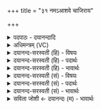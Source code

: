 +++
title = "३१ नमऽआशवे चाजिराय"

+++
<details><summary>पदपाठः - दयानन्दादि</summary>

नमः॑। आ॒शवे॑। च॒। अ॒जि॒राय॑। च॒। नमः॑। शीघ्र्या॑य। च॒। शीभ्या॑य। च॒। नमः॑। ऊर्म्या॑य। च॒। अ॒व॒स्व॒न्या᳖येत्य॑वऽस्व॒न्या᳖य। च॒। नमः॑। ना॒दे॒याय॑। च॒। द्वीप्या॑य। च॒। ३१।
</details>

<details><summary>अधिमन्त्रम् (VC)</summary>

- रुद्रा देवताः
- कुत्स ऋषिः
- स्वराडार्षी पङ्क्तिः
- पञ्चमः
</details>

<details><summary>दयानन्द-सरस्वती (हि) - विषयः</summary>

अब उद्योग कैसे करना चाहिये, यह विषय अगले मन्त्र में कहा है ॥
</details>

<details><summary>दयानन्द-सरस्वती (हि) - पदार्थः</summary>

पदार्थान्वयभाषाः -  हे मनुष्यो ! जो तुम लोग (आशवे) वायु के तुल्य मार्ग में शीघ्रगामी (च) और (अजिराय) असवारों को फेंकनेवाले घोड़े (च) तथा हाथी आदि को (नमः) अन्न (शीघ्र्याय) शीघ्र चलने में उत्तम (च) और (शीभ्याय) शीघ्रता करने हारों में प्रसिद्ध (च) तथा मध्यस्थ जन को (नमः) अन्न (ऊर्म्याय) जल-तरङ्गों में वायु के समान वर्त्तमान (च) और (अवस्वन्याय) अनुत्तम शब्दों में प्रसिद्ध होनेवाले के लिये (च) तथा दूर से सुनने हारे को (नमः) अन्न (नादेयाय) नदी में रहने (च) और (द्वीप्याय) जल के बीच टापू में रहने (च) तथा उनके सम्बन्धियों को (नमः) अन्न देते रहो तो आप लोगों को सम्पूर्ण आनन्द प्राप्त हों ॥३१ ॥
</details>

<details><summary>दयानन्द-सरस्वती (हि) - भावार्थः</summary>

भावार्थभाषाः -  जो क्रियाकौशल से बनाये विमानादि यानों और घोड़ों से शीघ्र चलते हैं, वे किस-किस द्वीप वा देश को न जाके राज्य के लिये धन को नहीं प्राप्त होते? किन्तु सर्वत्र जा आ के सब को प्राप्त होते हैं ॥३१ ॥
</details>

<details><summary>दयानन्द-सरस्वती (सं) - विषयः</summary>

अथोद्योगः कथं कार्य इत्युपदिश्यते ॥
</details>

<details><summary>दयानन्द-सरस्वती (सं) - पदार्थः</summary>

पदार्थान्वयभाषाः -  हे मनुष्याः ! यदि यूयमाशवे चाजिराय च नमः शीघ्र्याय शीभ्याय च नमश्चोर्म्याय चावस्वन्याय च नमो नादेयाय च द्वीप्याय च नमो दत्त तर्हि भवन्तोऽखिलानन्दान् प्राप्नुत ॥३१ ॥
</details>

<details><summary>दयानन्द-सरस्वती (सं) - भावार्थः</summary>

भावार्थभाषाः -  ये क्रियाकौशलेन रचितैर्विमानादियानैरश्वादिभिश्च शीघ्रं गतिमन्तः सन्ति, ते कं कं द्वीपं देशं वाऽगत्वा राज्याय धनं च नाप्नुवन्ति? किन्तु सर्वत्र गत्वा सर्वमाप्नुवन्ति ॥३१ ॥
</details>

<details><summary>सविता जोशी ← दयानन्दः (म) - भावार्थः</summary>

भावार्थभाषाः -  जे लोक कौशल्याने उत्तम विमान वगैरे यानांच्या साह्याने व घोड्यांच्या वेगाने शीघ्र जातात ते केवळ परदेशी जाऊन राज्यासाठी धन गोळा करत नाहीत, तर सर्वत्र संचार करून सर्वांशी संपर्क ठेवतात.
</details>